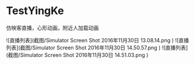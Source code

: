 # TestYingKe
仿映客直播，心形动画，附近人加载动画

![直播列表](截图/Simulator Screen Shot 2016年11月30日 13.08.14.png )
![直播列表](截图/Simulator Screen Shot 2016年11月30日 14.50.57.png )
![直播列表](截图/Simulator Screen Shot 2016年11月30日 14.51.03.png )
